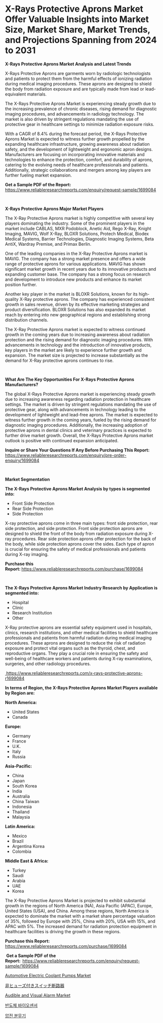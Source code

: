 <p><h1>X-Rays Protective Aprons Market Offer Valuable Insights into Market Size, Market Share, Market Trends, and Projections Spanning from 2024 to 2031</h1></p><p><strong>X-Rays Protective Aprons Market Analysis and Latest Trends</strong></p>
<p><p>X-Rays Protective Aprons are garments worn by radiologic technologists and patients to protect them from the harmful effects of ionizing radiation during medical imaging procedures. These aprons are designed to shield the body from radiation exposure and are typically made from lead or lead-equivalent materials.</p><p>The X-Rays Protective Aprons Market is experiencing steady growth due to the increasing prevalence of chronic diseases, rising demand for diagnostic imaging procedures, and advancements in radiology technology. The market is also driven by stringent regulations mandating the use of protective gear in healthcare settings to minimize radiation exposure risks.</p><p>With a CAGR of 8.4% during the forecast period, the X-Rays Protective Aprons Market is expected to witness further growth propelled by the expanding healthcare infrastructure, growing awareness about radiation safety, and the development of lightweight and ergonomic apron designs. Manufacturers are focusing on incorporating innovative materials and technologies to enhance the protection, comfort, and durability of aprons, catering to the evolving needs of healthcare professionals and patients. Additionally, strategic collaborations and mergers among key players are further fueling market expansion.</p></p>
<p><strong>Get a Sample PDF of the Report:&nbsp;</strong> <a href="https://www.reliableresearchreports.com/enquiry/request-sample/1699084">https://www.reliableresearchreports.com/enquiry/request-sample/1699084</a></p>
<p>&nbsp;</p>
<p><strong>X-Rays Protective Aprons Major Market Players</strong></p>
<p><p>The X-Ray Protective Aprons market is highly competitive with several key players dominating the industry. Some of the prominent players in the market include CABLAS, MXR Podoblock, Anetic Aid, Rego X-Ray, Knight Imaging, MAVIG, Wolf X-Ray, BLOXR Solutions, Protech Medical, Biodex Medical Systems, Barrier Technologies, Diagnostic Imaging Systems, Beta AntiX, Wardray Premise, and Primax Berlin.</p><p>One of the leading companies in the X-Ray Protective Aprons market is MAVIG. The company has a strong market presence and offers a wide range of protective aprons for various applications. MAVIG has shown significant market growth in recent years due to its innovative products and expanding customer base. The company has a strong focus on research and development to introduce new products and enhance its market position further.</p><p>Another key player in the market is BLOXR Solutions, known for its high-quality X-Ray protective aprons. The company has experienced consistent growth in sales revenue, driven by its effective marketing strategies and product diversification. BLOXR Solutions has also expanded its market reach by entering into new geographical regions and establishing strong distribution channels.</p><p>The X-Ray Protective Aprons market is expected to witness continued growth in the coming years due to increasing awareness about radiation protection and the rising demand for diagnostic imaging procedures. With advancements in technology and the introduction of innovative products, key players in the market are likely to experience further growth and expansion. The market size is projected to increase substantially as the demand for X-Ray protective aprons continues to rise.</p></p>
<p>&nbsp;</p>
<p><strong>What Are The Key Opportunities For X-Rays Protective Aprons Manufacturers?</strong></p>
<p><p>The global X-Rays Protective Aprons market is experiencing steady growth due to increasing awareness regarding radiation protection in healthcare settings. The market is driven by stringent regulations mandating the use of protective gear, along with advancements in technology leading to the development of lightweight and lead-free aprons. The market is expected to witness further growth in the coming years, fueled by the rising demand for diagnostic imaging procedures. Additionally, the increasing adoption of protective aprons in dental clinics and veterinary practices is expected to further drive market growth. Overall, the X-Rays Protective Aprons market outlook is positive with continued expansion anticipated.</p></p>
<p><strong>Inquire or Share Your Questions If Any Before Purchasing This Report:</strong> <a href="https://www.reliableresearchreports.com/enquiry/pre-order-enquiry/1699084">https://www.reliableresearchreports.com/enquiry/pre-order-enquiry/1699084</a></p>
<p>&nbsp;</p>
<p><strong>Market Segmentation</strong></p>
<p><strong>The X-Rays Protective Aprons Market Analysis by types is segmented into:</strong></p>
<p><ul><li>Front Side Protection</li><li>Rear Side Protection</li><li>Side Protection</li></ul></p>
<p><p>X-ray protective aprons come in three main types: front side protection, rear side protection, and side protection. Front side protection aprons are designed to shield the front of the body from radiation exposure during X-ray procedures. Rear side protection aprons offer protection for the back of the body, while side protection aprons cover the sides. Each type of apron is crucial for ensuring the safety of medical professionals and patients during X-ray imaging.</p></p>
<p><strong>Purchase this Report:&nbsp;</strong><a href="https://www.reliableresearchreports.com/purchase/1699084">https://www.reliableresearchreports.com/purchase/1699084</a></p>
<p>&nbsp;</p>
<p><strong>The X-Rays Protective Aprons Market Industry Research by Application is segmented into:</strong></p>
<p><ul><li>Hospital</li><li>Clinic</li><li>Research Institution</li><li>Other</li></ul></p>
<p><p>X-Ray protective aprons are essential safety equipment used in hospitals, clinics, research institutions, and other medical facilities to shield healthcare professionals and patients from harmful radiation during medical imaging procedures. These aprons are designed to reduce the risk of radiation exposure and protect vital organs such as the thyroid, chest, and reproductive organs. They play a crucial role in ensuring the safety and well-being of healthcare workers and patients during X-ray examinations, surgeries, and other radiology procedures.</p></p>
<p><a href="https://www.reliableresearchreports.com/x-rays-protective-aprons-r1699084">&nbsp;https://www.reliableresearchreports.com/x-rays-protective-aprons-r1699084</a></p>
<p><strong>In terms of Region, the X-Rays Protective Aprons Market Players available by Region are:</strong></p>
<p>
    <p> <strong> North America: </strong>
        <ul>
            <li>United States</li>
            <li>Canada</li>
        </ul>
        </p> 
    <p> <strong> Europe: </strong>
        <ul>
            <li>Germany</li>
            <li>France</li>
            <li>U.K.</li>
            <li>Italy</li>
            <li>Russia</li>
        </ul>
        </p> 
    <p> <strong> Asia-Pacific: </strong>
        <ul>
            <li>China</li>
            <li>Japan</li>
            <li>South Korea</li>
            <li>India</li>
            <li>Australia</li>
            <li>China Taiwan</li>
            <li>Indonesia</li>
            <li>Thailand</li>
            <li>Malaysia</li>
        </ul>
        </p> 
    <p> <strong> Latin America: </strong>
        <ul>
            <li>Mexico</li>
            <li>Brazil</li>
            <li>Argentina Korea</li>
            <li>Colombia</li>
        </ul>
        </p> 
    <p> <strong> Middle East & Africa: </strong>
        <ul>
            <li>Turkey</li>
            <li>Saudi</li>
            <li>Arabia</li>
            <li>UAE</li>
            <li>Korea</li>
        </ul>
    </p>
    </p>
<p><p>The X-Ray Protective Aprons Market is projected to exhibit substantial growth in the regions of North America (NA), Asia Pacific (APAC), Europe, United States (USA), and China. Among these regions, North America is expected to dominate the market with a market share percentage valuation of 35%, followed by Europe with 25%, China with 20%, USA with 15%, and APAC with 5%. The increased demand for radiation protection equipment in healthcare facilities is driving the growth in these regions.</p></p>
<p><strong>Purchase this Report: </strong><a href="https://www.reliableresearchreports.com/purchase/1699084">https://www.reliableresearchreports.com/purchase/1699084</a></p>
<p>&nbsp;<strong>Get a Sample PDF of the Report:&nbsp;&nbsp;</strong><a href="https://www.reliableresearchreports.com/enquiry/request-sample/1699084">https://www.reliableresearchreports.com/enquiry/request-sample/1699084</a></p>
<p><strong></strong></p>
<p><p><a href="https://github.com/JermaineCrona2023/Market-Research-Report-List-1/blob/main/automotive-electric-coolant-pumps-market.md">Automotive Electric Coolant Pumps Market</a></p><p><a href="https://github.com/lily-u-genius/Market-Research-Report-List-2/blob/main/1891942124599.md">非ヒューズ付きスイッチ断路器</a></p><p><a href="https://github.com/mabutironaldo/Market-Research-Report-List-4/blob/main/audible-and-visual-alarm-market.md">Audible and Visual Alarm Market</a></p><p><a href="https://github.com/vseigx30c9a1j/Market-Research-Report-List-2/blob/main/4975019122596.md">반도체 바이오센서</a></p><p><a href="https://github.com/WilburKihn5676/Market-Research-Report-List-2/blob/main/5977419122597.md">압전 분무기</a></p></p>